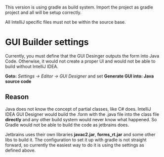 This version is using gradle as build system. Import the project as gradle project and all will be setup correctly.

All IntelliJ specific files must not be within the source base.

# GUI Builder settings
Currently, you must define that the GUI Desinger outputs the form into Java Code. Otherwise, it would not create a proper UI and would not be able to build without IntelliJ IDEA.

**Goto:** *Settings -> Editor -> GUI Designer* and set **Generate GUI into: Java source code**

## Reason
Java does not know the concept of partial classes, like C# does. IntelliJ IDEA GUI Designer would build the .form with the .java file into the class file **directly** and any other build system would never know what happened. So Gradle would not be able to build the code as jetbrains does.

Jetbrains uses their own libraries **javac2.jar**, **forms_rt.jar** and some other libs to build it. The configuration to set it up with gradle is not straight forward, so currently the easiest way to do it is using the settings as defined above.
